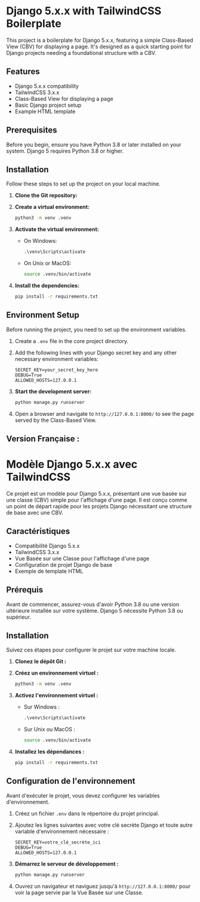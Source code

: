 
# Django 5.x.x with TailwindCSS Boilerplate

This project is a boilerplate for Django 5.x.x, featuring a simple Class-Based View (CBV) for displaying a page. It's designed as a quick starting point for Django projects needing a foundational structure with a CBV.

## Features

- Django 5.x.x compatibility
- TailwindCSS 3.x.x
- Class-Based View for displaying a page
- Basic Django project setup
- Example HTML template

## Prerequisites

Before you begin, ensure you have Python 3.8 or later installed on your system. Django 5 requires Python 3.8 or higher.

## Installation

Follow these steps to set up the project on your local machine.

1. **Clone the Git repository:**

2. **Create a virtual environment:**
   ```bash
   python3 -m venv .venv
   ```

3. **Activate the virtual environment:**
   - On Windows:
     ```cmd
     .\venv\Scripts\activate
     ```
   - On Unix or MacOS:
     ```bash
     source .venv/bin/activate
     ```

4. **Install the dependencies:**
   ```bash
   pip install -r requirements.txt
   ```

## Environment Setup

Before running the project, you need to set up the environment variables.

1. Create a `.env` file in the core project directory.
2. Add the following lines with your Django secret key and any other necessary environment variables:
   ```
   SECRET_KEY=your_secret_key_here
   DEBUG=True
   ALLOWED_HOSTS=127.0.0.1
   ```

3. **Start the development server:**
   ```bash
   python manage.py runserver
   ```

4. Open a browser and navigate to `http://127.0.0.1:8000/` to see the page served by the Class-Based View.




## Version Française :


# Modèle Django 5.x.x avec TailwindCSS

Ce projet est un modèle pour Django 5.x.x, présentant une vue basée sur une classe (CBV) simple pour l'affichage d'une page. Il est conçu comme un point de départ rapide pour les projets Django nécessitant une structure de base avec une CBV.

## Caractéristiques

- Compatibilité Django 5.x.x
- TailwindCSS 3.x.x
- Vue Basée sur une Classe pour l'affichage d'une page
- Configuration de projet Django de base
- Exemple de template HTML

## Prérequis

Avant de commencer, assurez-vous d'avoir Python 3.8 ou une version ultérieure installée sur votre système. Django 5 nécessite Python 3.8 ou supérieur.

## Installation

Suivez ces étapes pour configurer le projet sur votre machine locale.

1. **Clonez le dépôt Git :**

2. **Créez un environnement virtuel :**
   ```bash
   python3 -m venv .venv
   ```

3. **Activez l'environnement virtuel :**
   - Sur Windows :
     ```cmd
     .\venv\Scripts\activate
     ```
   - Sur Unix ou MacOS :
     ```bash
     source .venv/bin/activate
     ```

4. **Installez les dépendances :**
   ```bash
   pip install -r requirements.txt
   ```

## Configuration de l'environnement

Avant d'exécuter le projet, vous devez configurer les variables d'environnement.

1. Créez un fichier `.env` dans le répertoire du projet principal.
2. Ajoutez les lignes suivantes avec votre clé secrète Django et toute autre variable d'environnement nécessaire :
   ```
   SECRET_KEY=votre_clé_secrète_ici
   DEBUG=True
   ALLOWED_HOSTS=127.0.0.1
   ```

3. **Démarrez le serveur de développement :**
   ```bash
   python manage.py runserver
   ```

4. Ouvrez un navigateur et naviguez jusqu'à `http://127.0.0.1:8000/` pour voir la page servie par la Vue Basée sur une Classe.
